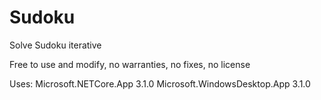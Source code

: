 # Sudoku
Solve Sudoku iterative

Free to use and modify, no warranties, no fixes, no license

Uses:
Microsoft.NETCore.App 3.1.0
Microsoft.WindowsDesktop.App 3.1.0



